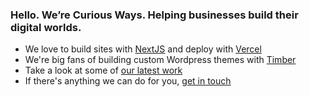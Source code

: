 ### Hello. We’re Curious Ways. Helping businesses build their digital worlds.

- We love to build sites with [NextJS](https://nextjs.org/) and deploy with [Vercel](https://vercel.com/)
- We're big fans of building custom Wordpress themes with [Timber](https://upstatement.com/timber/)
- Take a look at some of [our latest work](https://curiousways.com/)
- If there's anything we can do for you, [get in touch](mailto:hello@curiousways.com)
